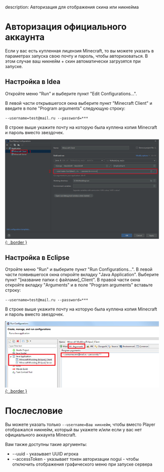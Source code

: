 description: Авторизация для отображения скина или никнейма

# Авторизация официального аккаунта

Если у вас есть купленная лицензия Minecraft, то вы можете указать в параметрах
запуска свою почту и пароль, чтобы авторизоваться. В этом случае ваш никнейм + скин автоматически загрузятся
при запуске.

## Настройка в Idea

Откройте меню "Run" и выберите пункт "Edit Configurations...".

В левой части открывшегося окна выберите пункт "Minecraft Client" и введите в поле "Program arguments" следующую строку:

`--username=test@mail.ru --password=***`

В строке выше укажите почту на которую была куплена копия Minecraft и пароль вместо звездочек.

[![Настройка авторизации в Idea](images/auth_idea.png){: .border }](images/auth_idea.png)

## Настройка в Eclipse

Отройте меню "Run" и выберите пункт "Run Configurations...". В левой части появившегося окна откройте вкладку
"Java Application". Выберите пункт "[название папки с файлами]_Client". В правой части окна откройте вкладку "Arguments" и
в поле "Program arguments" вставьте строку:

`--username=test@mail.ru --password=***`

В строке выше укажите почту на которую была куплена копия Minecraft и пароль вместо звездочек.

[![Настройка авторизации в Eclipse](images/auth_eclipse.png){: .border }](images/auth_eclipse.png)

# Послесловие

Вы можете указать только `--username=Ваш никнейм`, чтобы вместо Player отображался никнейм, который вы укажете и/или 
если у вас нет официального аккаунта Minecraft.

Вам также доступны такие аргументы:
* --uuid - указывает UUID игрока 
* --accessToken - указывает токен авторизации
nogui - чтобы отключить отображения графического меню при запуске сервера